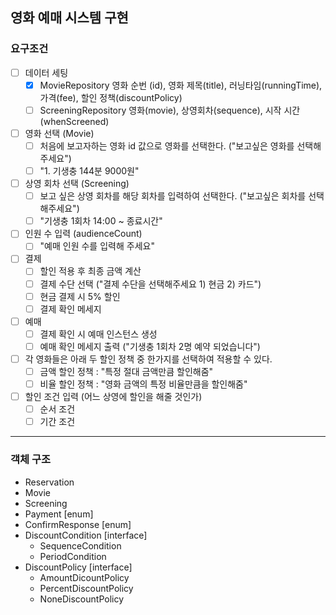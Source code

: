 ## 영화 예매 시스템 구현

### 요구조건

- [ ] 데이터 세팅
    - [x] MovieRepository 영화 순번 (id), 영화 제목(title), 러닝타임(runningTime), 가격(fee), 할인 정책(discountPolicy) 
    - [ ] ScreeningRepository 영화(movie), 상영회차(sequence), 시작 시간(whenScreened)
- [ ] 영화 선택 (Movie)
    - [ ] 처음에 보고자하는 영화 id 값으로 영화를 선택한다. ("보고싶은 영화를 선택해주세요")
    - [ ] "1. 기생충 144분 9000원"
- [ ] 상영 회차 선택 (Screening)
    - [ ] 보고 싶은 상영 회차를 해당 회차를 입력하여 선택한다. ("보고싶은 회차를 선택해주세요")
    - [ ] "기생충 1회차 14:00 ~ 종료시간"
- [ ] 인원 수 입력 (audienceCount)
    - [ ] "예매 인원 수를 입력해 주세요"
- [ ] 결제
    - [ ] 할인 적용 후 최종 금액 계산
    - [ ] 결제 수단 선택 ("결제 수단을 선택해주세요 1) 현금 2) 카드")
    - [ ] 현금 결제 시 5% 할인
    - [ ] 결제 확인 메세지
- [ ] 예매
    - [ ] 결제 확인 시 예매 인스턴스 생성
    - [ ] 예매 확인 메세지 출력 ("기생충 1회차 2명 예약 되었습니다")
- [ ] 각 영화들은 아래 두 할인 정책 중 한가지를 선택하여 적용할 수 있다.
    - [ ] 금액 할인 정책 : "특정 절대 금액만큼 할인해줌"
    - [ ] 비율 할인 정책 : "영화 금액의 특정 비율만큼을 할인해줌"
- [ ] 할인 조건 입력 (어느 상영에 할인을 해줄 것인가)
    - [ ] 순서 조건 
    - [ ] 기간 조건

---
### 객체 구조

- Reservation
- Movie
- Screening
- Payment [enum]
- ConfirmResponse [enum]
- DiscountCondition [interface]
    - SequenceCondition
    - PeriodCondition
- DiscountPolicy [interface]
    - AmountDicountPolicy
    - PercentDiscountPolicy
    - NoneDiscountPolicy
